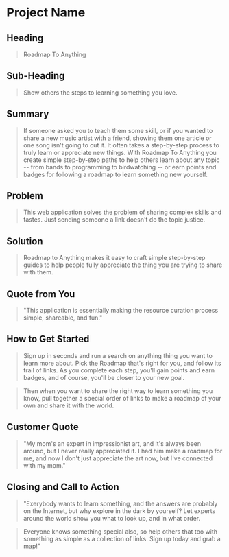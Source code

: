 # Project Name #

## Heading ##
  > Roadmap To Anything

## Sub-Heading ##
  > Show others the steps to learning something you love.

## Summary ##
  > If someone asked you to teach them some skill, or if you wanted to share a new music artist with a friend, showing them one article or one song isn't going to cut it. It often takes a step-by-step process to truly learn or appreciate new things. With Roadmap To Anything you create simple step-by-step paths to help others learn about any topic -- from bands to programming to birdwatching -- or earn points and badges for following a roadmap to learn something new yourself.

## Problem ##
  > This web application solves the problem of sharing complex skills and tastes. Just sending someone a link doesn't do the topic justice.

## Solution ##
  > Roadmap to Anything makes it easy to craft simple step-by-step guides to help people fully appreciate the thing you are trying to share with them.

## Quote from You ##
  > "This application is essentially making the resource curation process simple, shareable, and fun."

## How to Get Started ##
  > Sign up in seconds and run a search on anything thing you want to learn more about. Pick the Roadmap that's right for you, and follow its trail of links. As you complete each step, you'll gain points and earn badges, and of course, you'll be closer to your new goal.

  > Then when you want to share the right way to learn something you know, pull together a special order of links to make a roadmap of your own and share it with the world. 

## Customer Quote ##
  > "My mom's an expert in impressionist art, and it's always been around, but I never really appreciated it. I had him make a roadmap for me, and now I don't just appreciate the art now, but I've connected with my mom."

## Closing and Call to Action ##
  > "Exerybody wants to learn something, and the answers are probably on the Internet, but why explore in the dark by yourself? Let experts around the world show you what to look up, and in what order.

  > Everyone knows something special also, so help others that too with something as simple as a collection of links. Sign up today and grab a map!"

